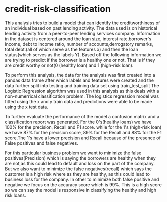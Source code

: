 # credit-risk-classification

This analysis tries to build a model that can identify the creditworthiness of an individual based on past lending activity.
The data used is on historical lending activity from a peer-to-peer lending services company. Information in the dataset is centered around the loan size, interest rate,borrower's income, debt to income ratio, number of accounts,derrogatory remarks, total debt.(all of which serve as the features x) and then the loan status(which serves as the labels Y). Based off the following information we are trying to predict if the borrower is a healthy one or not. That is if they are credit worthy or not(0 (healthy loan) and 1 (high-risk loan).

To perform this analysis, the data for the analysis was first created into a pandas data frame after which labels and features were created and the data further split into testing and training data set using train_test_split
The Logistic Regression algorithm was used in this analysis as this deals with a non-numerrical classification problem. The logistics regression model was fitted using the x and y train data and predictions were able to be made using the x test data.

To further evaluate the performance of the model a confusion matrix and a classification report was generated.
For the 0's(healthy loans) we have 100% for the precision, Recall and F1 score.
while for the 1's (high-risk loan) we have 87% for the precision score, 89% for the Recall and 88% for the F1 score.The 1's have a lower precision and Recall because of the presence of False positives and false negatives.

For this particular business problem we want to minimize the false positives(Precision) which is saying the borrowers are healthy when they are not,as this could lead to default and loss on the part of the company.
But we also want to minimize the false negatives(recall) which says the customer is a high risk where as they are healthy, as this could lead to business loss for the company. In other to minimize both false positive and negative we focus on the 
accuracy score which is 99%. This is a high score so we can say the model is responsive in classifying the healthy and high risk loans.

